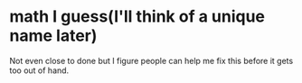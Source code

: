 # math I guess(I'll think of a unique name later)

Not even close to done but I figure people can help me fix this before it gets too out of hand.
